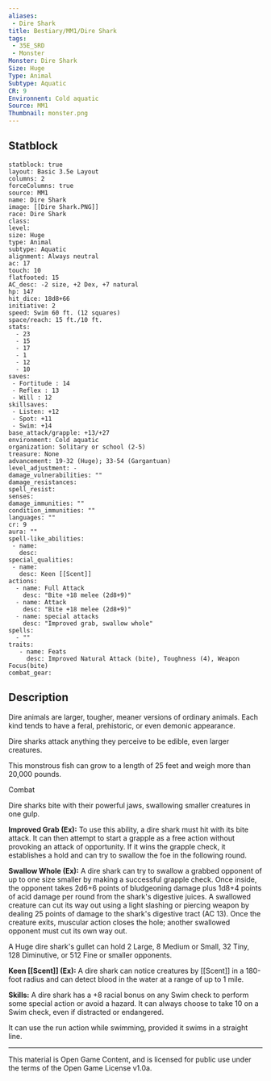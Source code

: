 ```yaml
---
aliases:
 - Dire Shark
title: Bestiary/MM1/Dire Shark
tags: 
 - 35E_SRD
 - Monster
Monster: Dire Shark
Size: Huge
Type: Animal
Subtype: Aquatic
CR: 9
Environnent: Cold aquatic
Source: MM1
Thumbnail: monster.png
---
```


## Statblock

```statblock
statblock: true
layout: Basic 3.5e Layout
columns: 2
forceColumns: true
source: MM1 
name: Dire Shark
image: [[Dire Shark.PNG]]
race: Dire Shark
class: 
level: 
size: Huge
type: Animal
subtype: Aquatic
alignment: Always neutral
ac: 17
touch: 10
flatfooted: 15
AC_desc: -2 size, +2 Dex, +7 natural
hp: 147
hit_dice: 18d8+66
initiative: 2
speed: Swim 60 ft. (12 squares)
space/reach: 15 ft./10 ft.
stats:
  - 23
  - 15
  - 17
  - 1
  - 12
  - 10
saves:
 - Fortitude : 14
 - Reflex : 13
 - Will : 12
skillsaves:
 - Listen: +12
 - Spot: +11
 - Swim: +14
base_attack/grapple: +13/+27
environment: Cold aquatic
organization: Solitary or school (2-5)
treasure: None
advancement: 19-32 (Huge); 33-54 (Gargantuan)
level_adjustment: -
damage_vulnerabilities: ""
damage_resistances: 
spell_resist: 
senses: 
damage_immunities: ""
condition_immunities: ""
languages: ""
cr: 9
aura: ""
spell-like_abilities:
 - name: 
   desc: 
special_qualities:
 - name:
   desc: Keen [[Scent]]
actions:
  - name: Full Attack
    desc: "Bite +18 melee (2d8+9)"
  - name: Attack
    desc: "Bite +18 melee (2d8+9)"
  - name: special attacks
    desc: "Improved grab, swallow whole"
spells:
  - ""
traits:
   - name: Feats
     desc: Improved Natural Attack (bite), Toughness (4), Weapon Focus(bite)
combat_gear:  
```

## Description



Dire animals are larger, tougher, meaner versions of ordinary animals. Each kind tends to have a feral, prehistoric, or even demonic appearance.

Dire sharks attack anything they perceive to be edible, even larger creatures.

This monstrous fish can grow to a length of 25 feet and weigh more than 20,000 pounds.

Combat

Dire sharks bite with their powerful jaws, swallowing smaller creatures in one gulp.


**Improved Grab (Ex):** To use this ability, a dire shark must hit with its bite attack. It can then attempt to start a grapple as a free action without provoking an attack of opportunity. If it wins the grapple check, it establishes a hold and can try to swallow the foe in the following round.


**Swallow Whole (Ex):** A dire shark can try to swallow a grabbed opponent of up to one size smaller by making a successful grapple check. Once inside, the opponent takes 2d6+6 points of bludgeoning damage plus 1d8+4 points of acid damage per round from the shark's digestive juices. A swallowed creature can cut its way out using a light slashing or piercing weapon by dealing 25 points of damage to the shark's digestive tract (AC 13). Once the creature exits, muscular action closes the hole; another swallowed opponent must cut its own way out.

A Huge dire shark's gullet can hold 2 Large, 8 Medium or Small, 32 Tiny, 128 Diminutive, or 512 Fine or smaller opponents.


**Keen [[Scent]] (Ex):** A dire shark can notice creatures by [[Scent]] in a 180-foot radius and can detect blood in the water at a range of up to 1 mile.


**Skills:** A dire shark has a +8 racial bonus on any Swim check to perform some special action or avoid a hazard. It can always choose to take 10 on a Swim check, even if distracted or endangered.

It can use the run action while swimming, provided it swims in a straight line.

---

This material is Open Game Content, and is licensed for public use under the terms of the Open Game License v1.0a.
